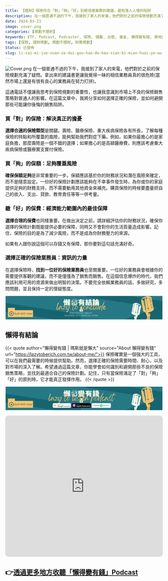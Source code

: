 ```yaml
---
title: 【理財】保險符合「對」「夠」「好」別輕信壞業務的建議，避免落入人情的陷阱
description: 在一個普通不過的下午，我接到了家人的來電，他們對於之前的保險規劃充滿了疑問。拿出來的建議書更讓我覺得一昧的相信業務員真的很危險(當然市場上還是有很有良心的業務員在努力打拼)。這通電話不僅讓我思考到保險規劃的重要性，也讓我意識到市場上不良的保險銷售策略對普通人的影響。在這篇文章中，我將分享如何選擇正確的保險，並如何避開那些可能讓你後悔的銷售陷阱。
date: 2024-03-23
image: cover.png
categories: [規劃不理財]
keywords: ETF, Podcast, Podcaster, 保險, 儲蓄, 台股, 基金, 懶得變有錢, 房地產, 投資, 投資理財, 支出, 收入, 理財, 理財規劃, 瑪斯理財兩三事, 稅務, 總體經濟, 美股, 職涯心得, 股利收入, 複委託, 記帳, 讀書心得, 財務規劃, 財商, 貸款, 資產配置, 退休規劃, 開源節流
tags: [保險, 理財規劃, 規劃不理財, 財務規劃]
Status: 已發佈
slug: li-cai-mi-jue-xuan-ze-dui-gou-hao-de-bao-xian-bi-mian-huai-ye-wu-de-wu-dao
---
```

![Cover.png](Cover.png)
在一個普通不過的下午，我接到了家人的來電，他們對於之前的保險規劃充滿了疑問。拿出來的建議書更讓我覺得一昧的相信業務員真的很危險(當然市場上還是有很有良心的業務員在努力打拼)。

這通電話不僅讓我思考到保險規劃的重要性，也讓我意識到市場上不良的保險銷售策略對普通人的影響。在這篇文章中，我將分享如何選擇正確的保險，並如何避開那些可能讓你後悔的銷售陷阱。

### **買「對」的保險：解決真正的擔憂**

**選擇合適的保險類型**是關鍵。壽險、醫療保險、重大疾病保險各有所長，了解每種保險的特點和所覆蓋的風險，能夠幫助我們對症下藥。例如，如果你最擔心的是家庭負擔，那麼壽險是一個不錯的選擇；如果擔心的是高額醫療費，則應該考慮重大疾病保險或醫療實支實付保險。

### **買「夠」的保額：足夠覆蓋風險**

**確保保額足夠**是非常重要的一步。保額應該基於你的財務狀況和潛在風險來確定，而不是隨意設定。一份好的保險計劃應該能夠在不幸事件發生時，為你或你的家庭提供足夠的財務支持，而不需要動用其他資金來補充。購買保險的時候要盡量把自己的收入、支出、貸款、教育責任等等一併考量。

### **繳「好」的保費：經濟能力範圍內的最佳保障**

**選擇合理的保費**也同樣重要。在做出決定之前，請詳細評估你的財務狀況，確保你選擇的保險計劃既能提供必要的保障，同時又不會對你的生活質量造成影響。記住，保險的目的是為了減少風險，而不是成為你財務壓力的來源。

如果有人跟你說這個可以存錢又有保障，那你要對這句話充滿好奇。

### **選擇正確的保險業務員：資訊的力量**

在選擇保險時，**找到一位好的保險業務員**也至關重要。一位好的業務員會根據你的需要提供客觀的建議，而不是僅僅為了銷售而銷售。在這個信息爆炸的時代，我們應該利用可用的資源來做出明智的決策。不要完全依賴業務員的話，多做研究，多問問題，並且保持一定的懷疑態度。

![lazytobeconclude.svg](lazytobeconclude.svg)

## 懶得有結論


{{< quote author="懶得變有錢 | 瑪斯就是懶大" source="About 懶得變有錢" url="https://lazytoberich.com.tw/about-me/">}}
保險確實是一個強大的工具，可以在我們最需要的時候提供幫助。然而，選擇正確的保險需要時間、耐心，以及對市場的深入了解。希望通過這篇文章，你能學會如何識別和避開那些不良的保險銷售策略，並找到最適合自己的保險計劃。記住，只有當保險滿足了「對」「夠」「好」的原則時，它才能真正發揮作用。
{{< /quote >}}


![lazytoberich.svg](lazytoberich.svg)


<iframe id="embedPlayer" src="https://embed.podcasts.apple.com/us/podcast/%E6%87%B6%E5%BE%97%E8%AE%8A%E6%9C%89%E9%8C%A2/id1707756115?itsct=podcast_box_player&amp;itscg=30200&amp;ls=1&amp;theme=auto" height="450px" frameborder="0" sandbox="allow-forms allow-popups allow-same-origin allow-scripts allow-top-navigation-by-user-activation" allow="autoplay *; encrypted-media *; clipboard-write" style="width: 100%; max-width: 660px; overflow: hidden; border-radius: 10px; transform: translateZ(0px); animation: 2s ease 0s 6 normal none running loading-indicator; background-color: rgb(228, 228, 228);"></iframe>


## 👉[透過更多地方收聽「懶得變有錢」Podcast](https://solink.soundon.fm/lazytoberich)